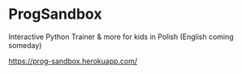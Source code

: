 # ProgSandbox
Interactive Python Trainer & more for kids in Polish (English coming someday)


https://prog-sandbox.herokuapp.com/
